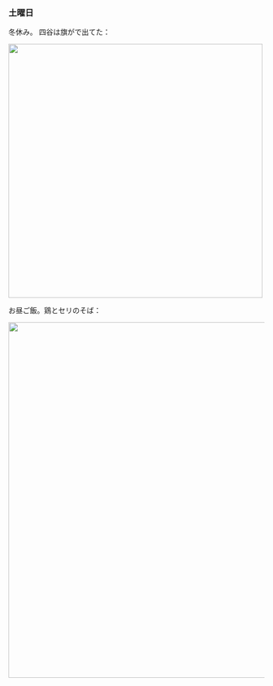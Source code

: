 ### 土曜日

冬休み。
四谷は旗がで出てた：

<img src="https://i.imgur.com/s44VT7R.jpeg" width="500">

お昼ご飯。鶏とセリのそば：

<img src="https://i.imgur.com/I9Flzzj.jpeg" width="700">
